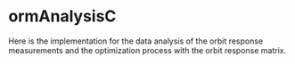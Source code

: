 # ormAnalysisC
Here is the implementation for the data analysis of the
orbit response measurements and the optimization process
with the orbit response matrix.